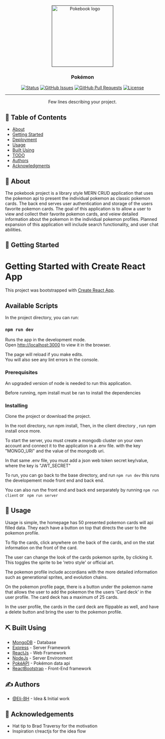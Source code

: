<p align="center">
  <a href="" rel="noopener">
 <img width=200px height=200px src="https://i.imgur.com/DXdS21m.png" alt="Pokebook logo"></a>
</p>

<h3 align="center">Pokémon</h3>

<div align="center">

[![Status](https://img.shields.io/badge/status-active-success.svg)]()
[![GitHub Issues](https://img.shields.io/github/issues/kylelobo/The-Documentation-Compendium.svg)](https://github.com/kylelobo/The-Documentation-Compendium/issues)
[![GitHub Pull Requests](https://img.shields.io/github/issues-pr/kylelobo/The-Documentation-Compendium.svg)](https://github.com/kylelobo/The-Documentation-Compendium/pulls)
[![License](https://img.shields.io/badge/license-MIT-blue.svg)](/LICENSE)

</div>

---

<p align="center"> Few lines describing your project.
    <br> 
</p>

## 📝 Table of Contents

- [About](#about)
- [Getting Started](#getting_started)
- [Deployment](#deployment)
- [Usage](#usage)
- [Built Using](#built_using)
- [TODO](../TODO.md)
- [Authors](#authors)
- [Acknowledgments](#acknowledgement)

## 🧐 About <a name = "about"></a>

The pokebook project is a library style MERN CRUD application that uses the pokemon api to present the individual pokemon as classic pokemon cards.
The back end serves user authentication and storage of the users favorite pokemon cards.
The goal of this application is to allow a user to view and collect their favorite pokemon cards, and veiew detailed information about the pokemon
in the individual pokemon profiles. Planned expansion of this application will include search functionality, and user chat abilities.

## 🏁 Getting Started <a name = "getting_started"></a>

# Getting Started with Create React App

This project was bootstrapped with [Create React App](https://github.com/facebook/create-react-app).

## Available Scripts

In the project directory, you can run:

### `npm run dev`

Runs the app in the development mode.\
Open [http://localhost:3000](http://localhost:3000) to view it in the browser.

The page will reload if you make edits.\
You will also see any lint errors in the console.

### Prerequisites

An upgraded version of node is needed to run this application.

Before running, npm install must be ran to install the dependencies

### Installing

Clone the project or download the project.

In the root directory, run npm install,
Then, in the client directory , run npm install once more.

To start the server, you must create a mongodb cluster on your own account
and connect it to the application in a .env file. with the key "MONGO_URI" and the value of the
mongodb uri.

In that same .env file, you must add a json web token secret key/value, where the key is "JWT_SECRET"

To run, you can go back to the base directory, and run `npm run dev` this runs the developement mode front end and back end.

You can also run the front end and back end serparately by running `npm run client` or ` npm run server`

## 🎈 Usage <a name="usage"></a>

Usage is simple, the homepage has 50 presented pokemon cards will api filled data.
They each have a button on top that directs the user to the pokemon profile.

To flip the cards, click anywhere on the back of the cards, and on the stat information on the front of the card.

The user can change the look of the cards pokemon sprite, by clicking it. This toggles the sprite to be 'retro style' or official art.

The pokemon profile include accordians with the more detailed information such as generational sprites, and evolution chains.

On the pokemon profile page, there is a button under the pokemon name that allows the user to add the pokemon the the users
'Card deck' in the user profile. The card deck has a maximum of 25 cards.

In the user profile, the cards in the card deck are flippable as well, and have a delete button and bring the user to the pokemon profile.

## ⛏️ Built Using <a name = "built_using"></a>

- [MongoDB](https://www.mongodb.com/) - Database
- [Express](https://expressjs.com/) - Server Framework
- [ReactJs](https://reactjs.org/) - Web Framework
- [NodeJs](https://nodejs.org/en/) - Server Environment
- [PokéAPI](https://pokeapi.co/) - Pokémon data api
- [ReactBootstrap](https://react-bootstrap.github.io/) - Front-End framework

## ✍️ Authors <a name = "authors"></a>

- [@Eli-BH](https://github.com/Eli-BH) - Idea & Initial work

## 🎉 Acknowledgements <a name = "acknowledgement"></a>

- Hat tip to Brad Traversy for the motivation
- Inspiration r/reactjs for the idea flow
